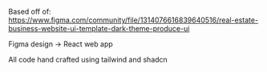 Based off of: https://www.figma.com/community/file/1314076616839640516/real-estate-business-website-ui-template-dark-theme-produce-ui

Figma design -> React web app

All code hand crafted using tailwind and shadcn
